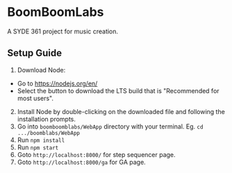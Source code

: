 # BoomBoomLabs
A SYDE 361 project for music creation.
## Setup Guide
1. Download Node:
- Go to https://nodejs.org/en/
- Select the button to download the LTS build that is "Recommended for most users".
2. Install Node by double-clicking on the downloaded file and following the installation prompts.
3. Go into `boomboomblabs/WebApp` directory with your terminal. Eg. `cd .../boomblabs/WebApp`
4. Run `npm install`
5. Run `npm start`
6. Goto `http://localhost:8000/` for step sequencer page.
7. Goto `http://localhost:8000/ga` for GA page.